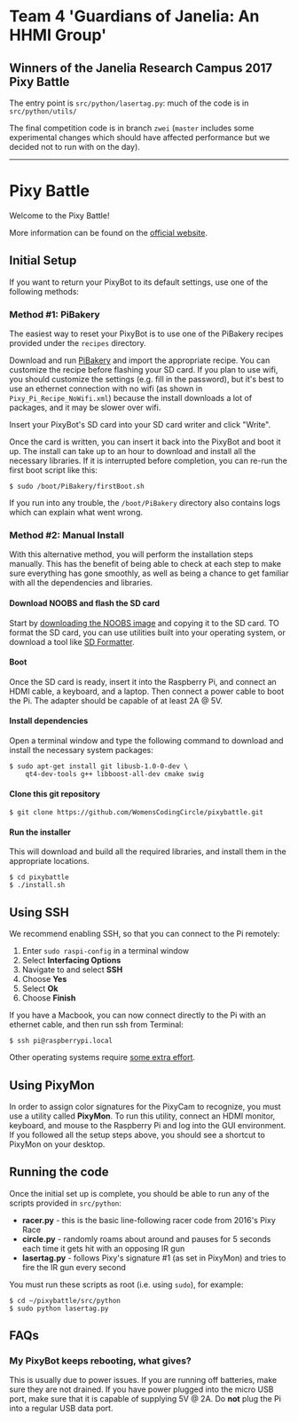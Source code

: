 # Team 4 'Guardians of Janelia: An HHMI Group'
## Winners of the Janelia Research Campus 2017 Pixy Battle

The entry point is `src/python/lasertag.py`: much of the code is in `src/python/utils/`

The final competition code is in branch `zwei` (`master` includes some experimental changes which should have affected performance but we decided not to run with on the day).

---

# Pixy Battle

Welcome to the Pixy Battle!

More information can be found on the [official website](http://womenscodingcircle.com/pixyrace/).

## Initial Setup
If you want to return your PixyBot to its default settings, use one of the following methods:

### Method #1: PiBakery

The easiest way to reset your PixyBot is to use one of the PiBakery recipes provided under the ```recipes``` directory.

Download and run [PiBakery](http://www.pibakery.org/) and import the appropriate recipe. You can customize the recipe before flashing your SD card. If you plan to use wifi, you should customize the settings (e.g. fill in the password), but it's best to use an ethernet connection with no wifi (as shown in ```Pixy_Pi_Recipe_NoWifi.xml```) because the install downloads a lot of packages, and it may be slower over wifi.

Insert your PixyBot's SD card into your SD card writer and click "Write". 

Once the card is written, you can insert it back into the PixyBot and boot it up. The install can take up to an hour to download and install all the necessary libraries. If it is interrupted before completion, you can re-run the first boot script like this:

```
$ sudo /boot/PiBakery/firstBoot.sh
```

If you run into any trouble, the ```/boot/PiBakery``` directory also contains logs which can explain what went wrong.

### Method #2: Manual Install

With this alternative method, you will perform the installation steps manually. This has the benefit of being able to check at each step to make sure everything has gone smoothly, as well as being a chance to get familiar with all the dependencies and libraries.

#### Download NOOBS and flash the SD card
Start by [downloading the NOOBS image](https://www.raspberrypi.org/downloads/noobs/) and copying it to the SD card. TO format the SD card, you can use utilities built into your operating system, or download a tool like [SD Formatter](https://www.sdcard.org/downloads/formatter_4/). 

#### Boot
Once the SD card is ready, insert it into the Raspberry Pi, and connect an HDMI cable, a keyboard, and a laptop. Then connect a power cable to boot the Pi. The adapter should be capable of at least 2A @ 5V.

#### Install dependencies 
Open a terminal window and type the following command to download and install the necessary system packages:
```
$ sudo apt-get install git libusb-1.0-0-dev \
    qt4-dev-tools g++ libboost-all-dev cmake swig
```

#### Clone this git repository
```
$ git clone https://github.com/WomensCodingCircle/pixybattle.git
```

#### Run the installer
This will download and build all the required libraries, and install them in the appropriate locations.
```
$ cd pixybattle
$ ./install.sh
```

## Using SSH
We recommend enabling SSH, so that you can connect to the Pi remotely:
1. Enter `sudo raspi-config` in a terminal window
2. Select **Interfacing Options**
3. Navigate to and select **SSH**
4. Choose **Yes**
5. Select **Ok**
6. Choose **Finish**

If you have a Macbook, you can now connect directly to the Pi with an ethernet cable, and then run ssh from Terminal:
```
$ ssh pi@raspberrypi.local
```
Other operating systems require [some extra effort](https://pihw.wordpress.com/guides/direct-network-connection/).

## Using PixyMon
In order to assign color signatures for the PixyCam to recognize, you must use a utility called **PixyMon**. To run this utility, connect an HDMI monitor, keyboard, and mouse to the Raspberry Pi and log into the GUI environment. If you followed all the setup steps above, you should see a shortcut to PixyMon on your desktop. 

## Running the code

Once the initial set up is complete, you should be able to run any of the scripts provided in ```src/python```:

* **racer.py** - this is the basic line-following racer code from 2016's Pixy Race
* **circle.py** - randomly roams about around and pauses for 5 seconds each time it gets hit with an opposing IR gun
* **lasertag.py** - follows Pixy's signature #1 (as set in PixyMon) and tries to fire the IR gun every second

You must run these scripts as root (i.e. using ```sudo```), for example:

```
$ cd ~/pixybattle/src/python
$ sudo python lasertag.py
```

## FAQs

### My PixyBot keeps rebooting, what gives?

This is usually due to power issues. If you are running off batteries, make sure they are not drained. If you have power plugged into the micro USB port, make sure that it is capable of supplying 5V @ 2A. Do __not__ plug the Pi into a regular USB data port.


